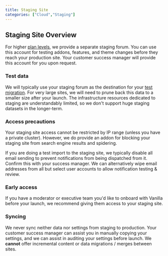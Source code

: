 ```yaml
---
title: Staging Site
categories: ["Cloud","Staging"]
---
```


## Staging Site Overview

For higher [plan levels](http://vanillaforums.com/plans), we provide a separate staging forum. You can use this account for testing addons, features, and theme changes before they reach your production site. Your customer success manager will provide this account for you upon request.

### Test data

We will typically use your staging forum as the destination for your [test migration](/cloud/migration). For very large sites, we will need to prune back this data to a smaller size after your launch. The infrastructure resources dedicated to staging are understandably limited, so we don't support huge staging datasets in the longer-term.

### Access precautions

Your staging site access cannot be restricted by IP range (unless you have a private cluster). However, we do provide an addon for blocking your staging site from search engine results and spidering.

If you are doing a test import to the staging site, we typically disable all email sending to prevent notifications from being dispatched from it. Confirm this with your success manager. We can alternatively wipe email addresses from all but select user accounts to allow notification testing & review.

### Early access

If you have a moderator or executive team you'd like to onboard with Vanilla before your launch, we recommend giving them access to your staging site.

### Syncing

We never sync neither data nor settings from staging to production. Your customer success manager can assist you in manually copying your settings, and we can assist in auditing your settings before launch. We **cannot** offer incremental content or data migrations / merges between sites.
